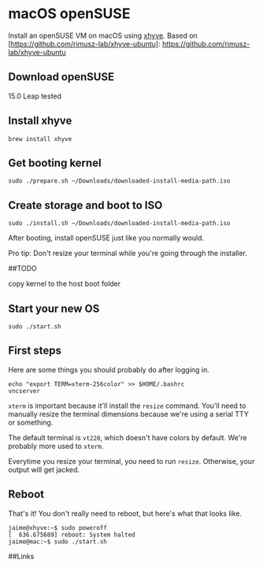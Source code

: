 # macOS openSUSE

Install an openSUSE VM on macOS using [xhyve].
Based on [https://github.com/rimusz-lab/xhyve-ubuntu]: https://github.com/rimusz-lab/xhyve-ubuntu

## Download openSUSE

15.0 Leap tested

## Install xhyve

```
brew install xhyve
```

## Get booting kernel

```
sudo ./prepare.sh ~/Downloads/downloaded-install-media-path.iso
```

## Create storage and boot to ISO

```
sudo ./install.sh ~/Downloads/downloaded-install-media-path.iso
```

After booting, install openSUSE just like you normally would.

Pro tip: Don't resize your terminal while you're going through the installer.


##TODO

copy kernel to the host boot folder

## Start your new OS

```
sudo ./start.sh
```

## First steps

Here are some things you should probably do after logging in.

```
echo "export TERM=xterm-256color" >> $HOME/.bashrc
vncserver
```

`xterm` is important because it'll install the `resize` command. You'll need to
manually resize the terminal dimensions because we're using a serial TTY or
something.

The default terminal is `vt220`, which doesn't have colors by default. We're
probably more used to `xterm`.

Everytime you resize your terminal, you need to run `resize`. Otherwise, your
output will get jacked.

## Reboot

That's it! You don't really need to reboot, but here's what that looks like.

```
jaime@xhyve:~$ sudo poweroff
[  636.675689] reboot: System halted
jaime@mac:~$ sudo ./start.sh
```

##Links

[xhyve-ubuntu]: https://github.com/rimusz-lab/xhyve-ubuntu
[xhyve]: https://github.com/machyve/xhyve
